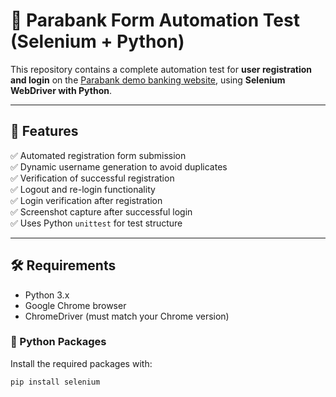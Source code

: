 # 🧪 Parabank Form Automation Test (Selenium + Python)

This repository contains a complete automation test for **user registration and login** on the [Parabank demo banking website](https://parabank.parasoft.com/parabank/index.htm), using **Selenium WebDriver with Python**.

---

## 📌 Features

✅ Automated registration form submission  
✅ Dynamic username generation to avoid duplicates  
✅ Verification of successful registration  
✅ Logout and re-login functionality  
✅ Login verification after registration  
✅ Screenshot capture after successful login  
✅ Uses Python `unittest` for test structure

---

## 🛠 Requirements

- Python 3.x
- Google Chrome browser
- ChromeDriver (must match your Chrome version)

### 🔧 Python Packages

Install the required packages with:

```bash
pip install selenium
